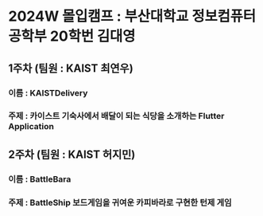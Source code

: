 # 2024W 몰입캠프 : 부산대학교 정보컴퓨터공학부 20학번 김대영

## 1주차 (팀원 : KAIST 최연우)

### 이름 : KAISTDelivery

### 주제 : 카이스트 기숙사에서 배달이 되는 식당을 소개하는 Flutter Application

## 2주차 (팀원 : KAIST 허지민)

### 이름 : BattleBara

### 주제 : BattleShip 보드게임을 귀여운 카피바라로 구현한 턴제 게임